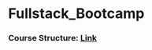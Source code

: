# Fullstack_Bootcamp
### Course Structure: [Link]([https://dimitrijevict.netlify.app/](https://vojvodinaictcluster.org/sr/javajuniorprogram/))
